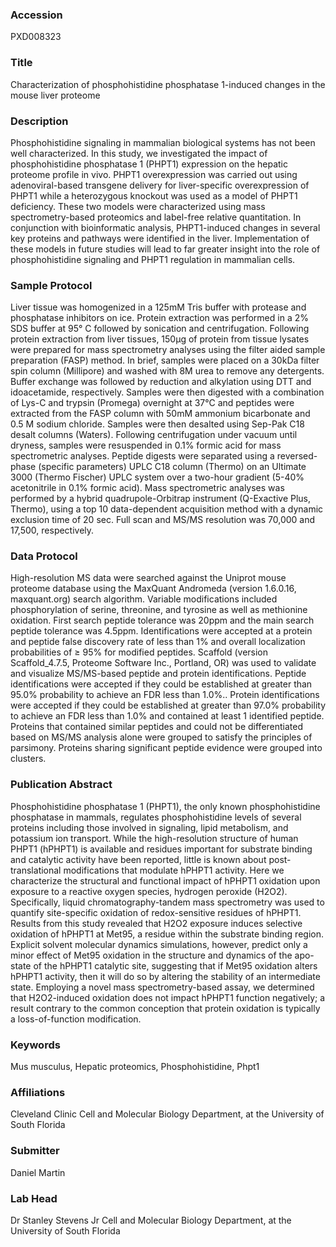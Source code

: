 ### Accession
PXD008323

### Title
Characterization of phosphohistidine phosphatase 1-induced changes in the mouse liver proteome

### Description
Phosphohistidine signaling in mammalian biological systems has not been well characterized. In this study, we investigated the impact of phosphohistidine phosphatase 1 (PHPT1) expression on the hepatic proteome profile in vivo. PHPT1 overexpression was carried out using adenoviral-based transgene delivery for liver-specific overexpression of PHPT1 while a heterozygous knockout was used as a model of PHPT1 deficiency. These two models were characterized using mass spectrometry-based proteomics and label-free relative quantitation. In conjunction with bioinformatic analysis, PHPT1-induced changes in several key proteins and pathways were identified in the liver. Implementation of these models in future studies will lead to far greater insight into the role of phosphohistidine signaling and PHPT1 regulation in mammalian cells.

### Sample Protocol
Liver tissue was homogenized in a 125mM Tris buffer with protease and phosphatase inhibitors on ice. Protein extraction was performed in a 2% SDS buffer at 95° C followed by sonication and centrifugation. Following protein extraction from liver tissues, 150µg of protein from tissue lysates were prepared for mass spectrometry analyses using the filter aided sample preparation (FASP) method. In brief, samples were placed on a 30kDa filter spin column (Millipore) and washed with 8M urea to remove any detergents. Buffer exchange was followed by reduction and alkylation using DTT and idoacetamide, respectively. Samples were then digested with a combination of Lys-C and trypsin (Promega) overnight at 37°C and peptides were extracted from the FASP column with 50mM ammonium bicarbonate and 0.5 M sodium chloride. Samples were then desalted using Sep-Pak C18 desalt columns (Waters). Following centrifugation under vacuum until dryness, samples were resuspended in 0.1% formic acid for mass spectrometric analyses.   Peptide digests were separated using a reversed-phase (specific parameters) UPLC C18 column (Thermo) on an Ultimate 3000 (Thermo Fischer) UPLC system over a two-hour gradient (5-40% acetonitrile in 0.1% formic acid). Mass spectrometric analyses was performed by a hybrid quadrupole-Orbitrap instrument (Q-Exactive Plus, Thermo), using a top 10 data-dependent acquisition method with a dynamic exclusion time of 20 sec. Full scan and MS/MS resolution was 70,000 and 17,500, respectively.

### Data Protocol
High-resolution MS data were searched against the Uniprot mouse proteome database using the MaxQuant Andromeda (version 1.6.0.16, maxquant.org) search algorithm. Variable modifications included phosphorylation of serine, threonine, and tyrosine as well as methionine oxidation. First search peptide tolerance was 20ppm and the main search peptide tolerance was 4.5ppm. Identifications were accepted at a protein and peptide false discovery rate of less than 1% and overall localization probabilities of ≥ 95% for modified peptides. Scaffold (version Scaffold_4.7.5, Proteome Software Inc., Portland, OR) was used to validate and visualize MS/MS-based peptide and protein identifications. Peptide identifications were accepted if they could be established at greater than 95.0% probability to achieve an FDR less than 1.0%.. Protein identifications were accepted if they could be established at greater than 97.0% probability to achieve an FDR less than 1.0% and contained at least 1 identified peptide. Proteins that contained similar peptides and could not be differentiated based on MS/MS analysis alone were grouped to satisfy the principles of parsimony. Proteins sharing significant peptide evidence were grouped into clusters.

### Publication Abstract
Phosphohistidine phosphatase 1 (PHPT1), the only known phosphohistidine phosphatase in mammals, regulates phosphohistidine levels of several proteins including those involved in signaling, lipid metabolism, and potassium ion transport. While the high-resolution structure of human PHPT1 (hPHPT1) is available and residues important for substrate binding and catalytic activity have been reported, little is known about post-translational modifications that modulate hPHPT1 activity. Here we characterize the structural and functional impact of hPHPT1 oxidation upon exposure to a reactive oxygen species, hydrogen peroxide (H2O2). Specifically, liquid chromatography-tandem mass spectrometry was used to quantify site-specific oxidation of redox-sensitive residues of hPHPT1. Results from this study revealed that H2O2 exposure induces selective oxidation of hPHPT1 at Met95, a residue within the substrate binding region. Explicit solvent molecular dynamics simulations, however, predict only a minor effect of Met95 oxidation in the structure and dynamics of the apo-state of the hPHPT1 catalytic site, suggesting that if Met95 oxidation alters hPHPT1 activity, then it will do so by altering the stability of an intermediate state. Employing a novel mass spectrometry-based assay, we determined that H2O2-induced oxidation does not impact hPHPT1 function negatively; a result contrary to the common conception that protein oxidation is typically a loss-of-function modification.

### Keywords
Mus musculus, Hepatic proteomics, Phosphohistidine, Phpt1

### Affiliations
Cleveland Clinic
Cell and Molecular Biology Department, at the University of South Florida

### Submitter
Daniel Martin

### Lab Head
Dr Stanley Stevens Jr
Cell and Molecular Biology Department, at the University of South Florida


